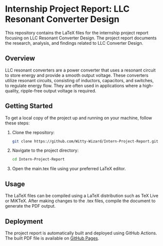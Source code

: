 # Internship Project Report: LLC Resonant Converter Design

This repository contains the LaTeX files for the internship project report focusing on LLC Resonant Converter Design. The project report documents the research, analysis, and findings related to LLC Converter Design.

## Overview

LLC resonant converters are a power converter that uses a resonant circuit to store energy and provide a smooth output voltage. These converters utilize resonant circuits, consisting of inductors, capacitors, and switches, to regulate energy flow. They are often used in applications where a high-quality, ripple-free output voltage is required.

## Getting Started

To get a local copy of the project up and running on your machine, follow these steps:

1. Clone the repository:

    ```bash
    git clone https://github.com/Witty-Wizard/Intern-Project-Report.git
    ```

2. Navigate to the project directory:

    ```bash
    cd Intern-Project-Report
    ```

3. Open the main.tex file using your preferred LaTeX editor.

## Usage

The LaTeX files can be compiled using a LaTeX distribution such as TeX Live or MiKTeX. After making changes to the .tex files, compile the document to generate the PDF output.

## Deployment

The project report is automatically built and deployed using GitHub Actions. The built PDF file is available on [GitHub Pages](https://witty-wizard.github.io/Intern-Project-Report/main.pdf).
